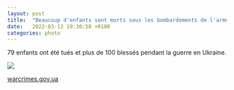 ```yaml
---
layout: post
title:  "Beaucoup d'enfants sont morts sous les bombardements de l'armée russe"
date:   2022-03-12 19:30:58 +0100
categories: photo
---
```


79 enfants ont été tués et plus de 100 blessés pendant la guerre en Ukraine.

<img src="{{ site.baseurl }}/assets/images/4/FNoxHe4WQAQOQZj.jpeg">


<a href="https://warcrimes.gov.ua/">warcrimes.gov.ua</a>


